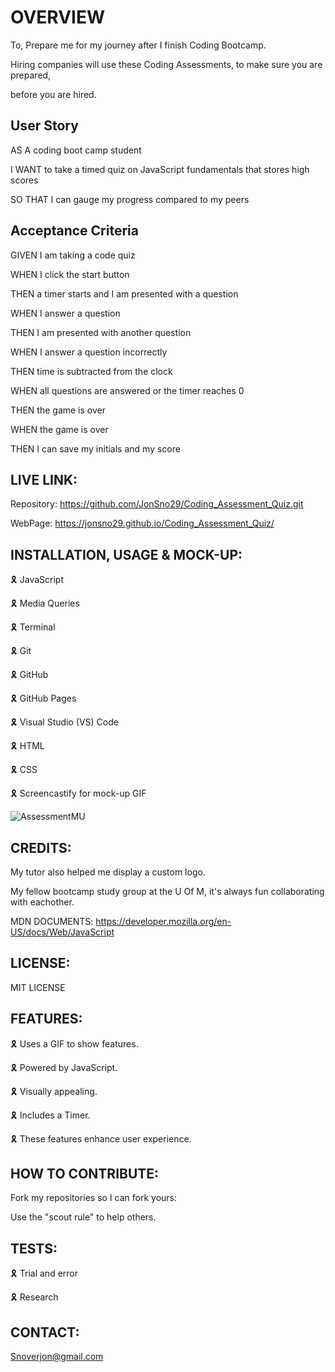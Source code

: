 # OVERVIEW

To, Prepare me for my journey after I finish Coding Bootcamp. 

Hiring companies will use these Coding Assessments, to make sure you are prepared, 

before you are hired.

## User Story

AS A coding boot camp student

I WANT to take a timed quiz on JavaScript fundamentals that stores high scores

SO THAT I can gauge my progress compared to my peers

## Acceptance Criteria

GIVEN I am taking a code quiz

WHEN I click the start button

THEN a timer starts and I am presented with a question

WHEN I answer a question

THEN I am presented with another question

WHEN I answer a question incorrectly

THEN time is subtracted from the clock

WHEN all questions are answered or the timer reaches 0

THEN the game is over

WHEN the game is over

THEN I can save my initials and my score

## LIVE LINK:

Repository: https://github.com/JonSno29/Coding_Assessment_Quiz.git

WebPage: https://jonsno29.github.io/Coding_Assessment_Quiz/

## INSTALLATION, USAGE & MOCK-UP:

🎗 JavaScript

🎗 Media Queries

🎗 Terminal

🎗 Git

🎗 GitHub

🎗 GitHub Pages

🎗 Visual Studio (VS) Code

🎗 HTML

🎗 CSS

🎗 Screencastify for mock-up GIF

![AssessmentMU](https://user-images.githubusercontent.com/109987633/192394535-6b9e75c7-343e-4698-b8af-6b2483960a45.gif)

## CREDITS:

My tutor also helped me display a custom logo.

My fellow bootcamp study group at the U Of M, it's always fun collaborating with eachother.

MDN DOCUMENTS: https://developer.mozilla.org/en-US/docs/Web/JavaScript

## LICENSE:

MIT LICENSE

## FEATURES:

🎗 Uses a GIF to show features.

🎗 Powered by JavaScript.

🎗 Visually appealing.

🎗 Includes a Timer.

🎗 These features enhance user experience.

## HOW TO CONTRIBUTE:

Fork my repositories so I can fork yours:

Use the "scout rule" to help others.

## TESTS:

🎗 Trial and error

🎗 Research

## CONTACT:

Snoverjon@gmail.com
